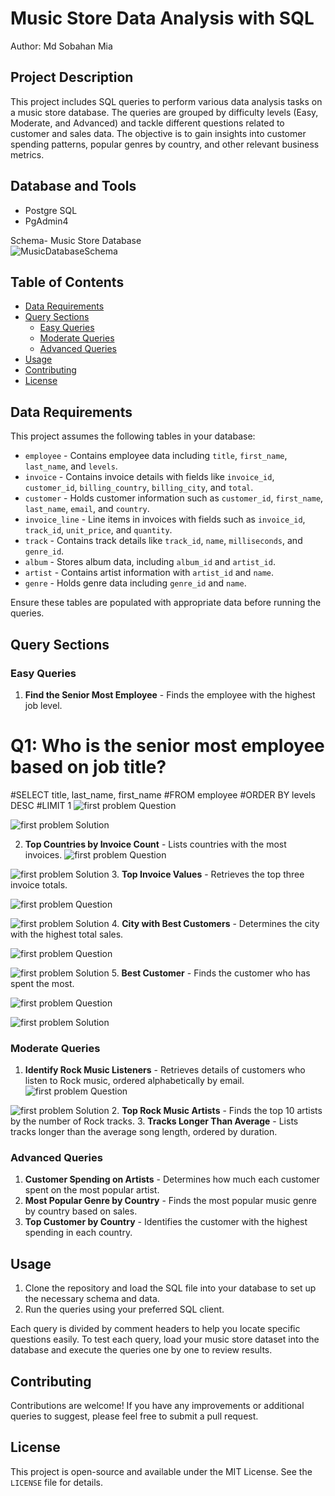 # Music Store Data Analysis with SQL
Author: Md Sobahan Mia

## Project Description
This project includes SQL queries to perform various data analysis tasks on a music store database. The queries are grouped by difficulty levels (Easy, Moderate, and Advanced) and tackle different questions related to customer and sales data. The objective is to gain insights into customer spending patterns, popular genres by country, and other relevant business metrics.

## Database and Tools
* Postgre SQL
* PgAdmin4

Schema- Music Store Database  
![MusicDatabaseSchema](./MusicDatabaseSchema.png)

## Table of Contents
- [Data Requirements](#data-requirements)
- [Query Sections](#query-sections)
  - [Easy Queries](#easy-queries)
  - [Moderate Queries](#moderate-queries)
  - [Advanced Queries](#advanced-queries)
- [Usage](#usage)
- [Contributing](#contributing)
- [License](#license)

## Data Requirements
This project assumes the following tables in your database:
- `employee` - Contains employee data including `title`, `first_name`, `last_name`, and `levels`.
- `invoice` - Contains invoice details with fields like `invoice_id`, `customer_id`, `billing_country`, `billing_city`, and `total`.
- `customer` - Holds customer information such as `customer_id`, `first_name`, `last_name`, `email`, and `country`.
- `invoice_line` - Line items in invoices with fields such as `invoice_id`, `track_id`, `unit_price`, and `quantity`.
- `track` - Contains track details like `track_id`, `name`, `milliseconds`, and `genre_id`.
- `album` - Stores album data, including `album_id` and `artist_id`.
- `artist` - Contains artist information with `artist_id` and `name`.
- `genre` - Holds genre data including `genre_id` and `name`.

Ensure these tables are populated with appropriate data before running the queries.

## Query Sections

### Easy Queries
1. **Find the Senior Most Employee** - Finds the employee with the highest job level.
# Q1: Who is the senior most employee based on job title? 

#SELECT title, last_name, first_name 
#FROM employee
#ORDER BY levels DESC
#LIMIT 1
![first problem Question](./solution_image/question_1.png)

![first problem Solution](./solution_image/solution_1.png)

2. **Top Countries by Invoice Count** - Lists countries with the most invoices.
![first problem Question](./solution_image/question_2.png)

![first problem Solution](./solution_image/solution_2.png)
3. **Top Invoice Values** - Retrieves the top three invoice totals.

![first problem Question](./solution_image/question_3.png)

![first problem Solution](./solution_image/solution_3.png)
4. **City with Best Customers** - Determines the city with the highest total sales.

![first problem Question](./solution_image/question_4.png)

![first problem Solution](./solution_image/solution_4.png)
5. **Best Customer** - Finds the customer who has spent the most.

![first problem Question](./solution_image/question_5.png)

![first problem Solution](./solution_image/solution_5.png)

### Moderate Queries
1. **Identify Rock Music Listeners** - Retrieves details of customers who listen to Rock music, ordered alphabetically by email.
![first problem Question](./solution_image/question_6.png)

![first problem Solution](./solution_image/solution_6.png)
2. **Top Rock Music Artists** - Finds the top 10 artists by the number of Rock tracks.
3. **Tracks Longer Than Average** - Lists tracks longer than the average song length, ordered by duration.

### Advanced Queries
1. **Customer Spending on Artists** - Determines how much each customer spent on the most popular artist.
2. **Most Popular Genre by Country** - Finds the most popular music genre by country based on sales.
3. **Top Customer by Country** - Identifies the customer with the highest spending in each country.

## Usage
1. Clone the repository and load the SQL file into your database to set up the necessary schema and data.
2. Run the queries using your preferred SQL client.

Each query is divided by comment headers to help you locate specific questions easily. To test each query, load your music store dataset into the database and execute the queries one by one to review results.

## Contributing
Contributions are welcome! If you have any improvements or additional queries to suggest, please feel free to submit a pull request.

## License
This project is open-source and available under the MIT License. See the `LICENSE` file for details.
